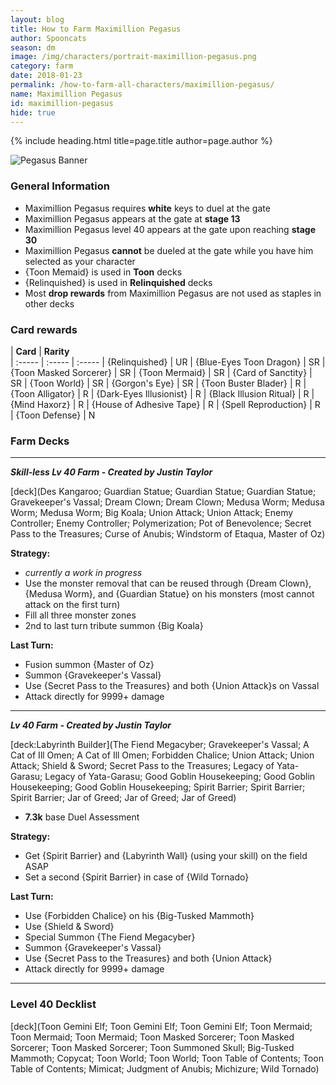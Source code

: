 ```yaml
---
layout: blog
title: How to Farm Maximillion Pegasus
author: Spooncats
season: dm
image: /img/characters/portrait-maximillion-pegasus.png
category: farm
date: 2018-01-23
permalink: /how-to-farm-all-characters/maximillion-pegasus/
name: Maximillion Pegasus
id: maximillion-pegasus
hide: true
---
```


{% include heading.html title=page.title author=page.author %}

![Pegasus Banner](img/guides/pegasus.png)

### General Information
* Maximillion Pegasus requires **white** keys to duel at the gate
* Maximillion Pegasus appears at the gate at **stage 13**
* Maximillion Pegasus level 40 appears at the gate upon reaching **stage 30**
* Maximillion Pegasus **cannot** be dueled at the gate while you have him selected as your character
* {Toon Memaid} is used in **Toon** decks
* {Relinquished} is used in **Relinquished** decks
* Most **drop rewards** from Maximillion Pegasus are not used as staples in other decks

### Card rewards

| **Card** |  **Rarity**  
| :----- | :----- | :----- 
| {Relinquished} | UR
| {Blue-Eyes Toon Dragon} | SR
| {Toon Masked Sorcerer} | SR
| {Toon Mermaid} | SR
| {Card of Sanctity} | SR
| {Toon World} | SR
| {Gorgon's Eye} | SR
| {Toon Buster Blader} | R
| {Toon Alligator} | R
| {Dark-Eyes Illusionist} | R
| {Black Illusion Ritual} | R
| {Mind Haxorz} | R
| {House of Adhesive Tape} | R
| {Spell Reproduction} | R
| {Toon Defense} | N

### Farm Decks
---
***Skill-less Lv 40 Farm - Created by Justin Taylor***

[deck](Des Kangaroo; Guardian Statue; Guardian Statue; Guardian Statue; Gravekeeper's Vassal; Dream Clown; Dream Clown; Medusa Worm; Medusa Worm; Medusa Worm; Big Koala; Union Attack; Union Attack; Enemy Controller; Enemy Controller; Polymerization; Pot of Benevolence; Secret Pass to the Treasures; Curse of Anubis; Windstorm of Etaqua, Master of Oz)

**Strategy:**
* *currently a work in progress*
* Use the monster removal that can be reused through {Dream Clown}, {Medusa Worm}, and {Guardian Statue} on his monsters (most cannot attack on the first turn)
* Fill all three monster zones
* 2nd to last turn tribute summon {Big Koala}

**Last Turn:**
* Fusion summon {Master of Oz}
* Summon {Gravekeeper's Vassal}
* Use {Secret Pass to the Treasures} and both {Union Attack}s on Vassal
* Attack directly for 9999+ damage

---
***Lv 40 Farm - Created by Justin Taylor***

[deck:Labyrinth Builder](The Fiend Megacyber; Gravekeeper's Vassal; A Cat of Ill Omen; A Cat of Ill Omen; Forbidden Chalice; Union Attack; Union Attack; Shield & Sword; Secret Pass to the Treasures; Legacy of Yata-Garasu; Legacy of Yata-Garasu; Good Goblin Housekeeping; Good Goblin Housekeeping; Good Goblin Housekeeping; Spirit Barrier; Spirit Barrier; Spirit Barrier; Jar of Greed; Jar of Greed; Jar of Greed)

* **7.3k** base Duel Assessment

**Strategy:**
* Get {Spirit Barrier} and {Labyrinth Wall} (using your skill) on the field ASAP
* Set a second {Spirit Barrier} in case of {Wild Tornado}

**Last Turn:**
* Use {Forbidden Chalice} on his {Big-Tusked Mammoth}
* Use {Shield & Sword}
* Special Summon {The Fiend Megacyber}
* Summon {Gravekeeper's Vassal}
* Use {Secret Pass to the Treasures} and both {Union Attack}
* Attack directly for 9999+ damage

---
### Level 40 Decklist

[deck](Toon Gemini Elf; Toon Gemini Elf; Toon Gemini Elf; Toon Mermaid; Toon Mermaid; Toon Mermaid; Toon Masked Sorcerer; Toon Masked Sorcerer; Toon Masked Sorcerer; Toon Summoned Skull; Big-Tusked Mammoth; Copycat; Toon World; Toon World; Toon Table of Contents; Toon Table of Contents; Mimicat; Judgment of Anubis; Michizure; Wild Tornado)
